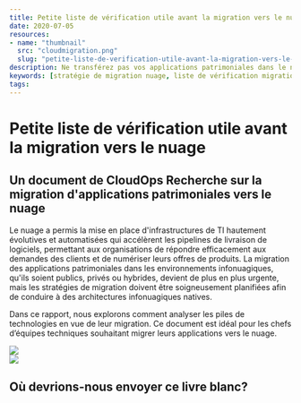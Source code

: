 ```yaml
---
title: Petite liste de vérification utile avant la migration vers le nuage
date: 2020-07-05
resources:
- name: "thumbnail"
  src: "cloudmigration.png"
  slug: "petite-liste-de-verification-utile-avant-la-migration-vers-le-nuage"
description: Ne transférez pas vos applications patrimoniales dans le nuage. Créez un plan détaillé pour trouver des équivalents en nuage natif.
keywords: [stratégie de migration nuage, liste de vérification migration nuage, migration nuage]
tags:
---
```



<div class="landing-page">
    <!-- hero -->
    <div class="hero jumbotron reading-landing jumbotron-fluid">
        <div class="container-fluid">
            <div class="row">
                <div class="col-xl-6 offset-xl-2 col-lg-10 offset-lg-1 col-md-12">
                    <h1 class="display-4">Petite liste de vérification utile avant la migration vers le nuage</h1>
                </div>
            </div>
        </div>
    </div>
    <div class="main-content">
        <div class="row">
            <div class="col-xl-4 offset-xl-2 without-bottom-line">
                <div class="workshop-prerequisites">
                    <h2>Un document de CloudOps Recherche sur la migration d'applications patrimoniales vers le nuage</h2>                             
                    <p>Le nuage a permis la mise en place d'infrastructures de TI hautement évolutives et automatisées qui accélèrent les pipelines de livraison de logiciels, permettant aux organisations de répondre efficacement aux demandes des clients et de numériser leurs offres de produits. La migration des applications patrimoniales dans les environnements infonuagiques, qu'ils soient publics, privés ou hybrides, devient de plus en plus urgente, mais les stratégies de migration doivent être soigneusement planifiées afin de conduire à des architectures infonuagiques natives.</p>
                    <p>Dans ce rapport, nous explorons comment analyser les piles de technologies en vue de leur migration. Ce document est idéal pour les chefs d’équipes techniques souhaitant migrer leurs applications vers le nuage.</p>
                </div>
            </div>
                <div class="col-xl-4 offset-xl-0 white-paper-image">
                <img src="/images/white-papers/cloud-migration-fr.png">
            </div>
        </div>
            </div>
        </div>
    </div>
    <!-- contact us -->
    <div class="contact-us-card">
        <div class="row">
            <div class="col-xl-8 offset-xl-2 col-lg-10 offset-lg-1 col-md-12 col-sm-12 col-xs-12">
                <img src="/images/single-line-arrows.png">
            </div>
            <div
                class="col-xl-3 offset-xl-3 col-lg-3 offset-lg-1 col-md-10 offset-md-1 col-sm-10 offset-sm-1 col-xs-12">
                <h2>Où devrions-nous envoyer ce livre blanc?</h2>
            </div>
            <div
                class="col-xl-5 offset-xl-0 col-lg-6 offset-lg-1 col-md-8 offset-md-2 col-sm-10 offset-sm-1 col-xs-12 general-contact-form">
                <!--[if lte IE 8]>
<script charset="utf-8" type="text/javascript" src="//js.hsforms.net/forms/v2-legacy.js"></script>
<![endif]-->
<script charset="utf-8" type="text/javascript" src="//js.hsforms.net/forms/v2.js"></script>
<script>
  hbspt.forms.create({
	region: "na1",
	portalId: "732832",
	formId: "a62028bd-65de-4ebb-b5b7-2fc7f5b6fbdc"
});
</script>
            </div>
        </div>
    </div>
</div>